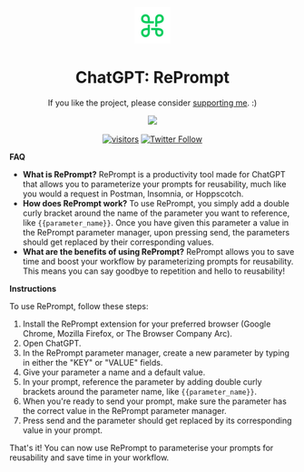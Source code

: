 <div align="center">
<img src="./src/assets/logo.svg" width="64" title="RePrompt Logo">
<h1>ChatGPT: RePrompt</h1>

If you like the project, please consider [supporting me](https://www.buymeacoffee.com/beenyaa). :)

[<a target="_blank" href="https://www.buymeacoffee.com/beenyaa">
    <img src="https://img.buymeacoffee.com/button-api/?text=Buy me a coffee&emoji=&slug=beenyaa&button_colour=00cc99&font_colour=000000&font_family=Inter&outline_colour=000000&coffee_colour=ffffff" />
  </a>](https://www.buymeacoffee.com/beenyaa)

[![visitors](https://visitor-badge.glitch.me/badge?page_id=Beenyaa/chatgpt-enhanced)](https://visitor-badge.glitch.me) [![Twitter Follow](https://img.shields.io/twitter/follow/bencetxt?label=follow%20me&style=social)](https://twitter.com/bencetxt)
</div>

**FAQ**

 - **What is RePrompt?** RePrompt is a productivity tool made for ChatGPT
   that allows you to parameterize your prompts for reusability, much
   like you would a request in Postman, Insomnia, or Hoppscotch.
 - **How does RePrompt work?** To use RePrompt, you simply add a double
   curly bracket around the name of the parameter you want to reference,
   like `{{parameter_name}}`. Once you have given this parameter a value
   in the RePrompt parameter manager, upon pressing send, the parameters
   should get replaced by their corresponding values.
 - **What are the benefits of using RePrompt?** RePrompt allows you to save
   time and boost your workflow by parameterizing prompts for
   reusability. This means you can say goodbye to repetition and hello
   to reusability!

**Instructions**

To use RePrompt, follow these steps:

 1. Install the RePrompt extension for your preferred browser (Google
    Chrome, Mozilla Firefox, or The Browser Company Arc).
 2. Open ChatGPT.
 3. In the RePrompt parameter manager, create a new parameter by typing in either the "KEY" or "VALUE" fields.
 4. Give your parameter a name and a default value.
 5. In your prompt, reference the parameter by adding double curly
    brackets around the parameter name, like `{{parameter_name}}`.
 6. When you're ready to send your prompt, make sure the parameter has
    the correct value in the RePrompt parameter manager.
 7. Press send and the parameter should get replaced by its
    corresponding value in your prompt.

That's it! You can now use RePrompt to parameterise your prompts for reusability and save time in your workflow.



